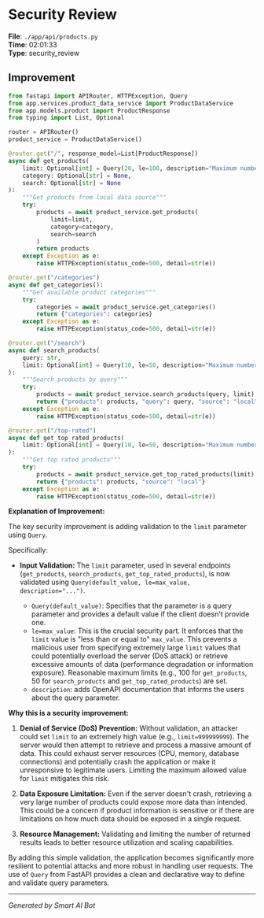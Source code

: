 # Security Review

**File**: `./app/api/products.py`  
**Time**: 02:01:33  
**Type**: security_review

## Improvement

```python
from fastapi import APIRouter, HTTPException, Query
from app.services.product_data_service import ProductDataService
from app.models.product import ProductResponse
from typing import List, Optional

router = APIRouter()
product_service = ProductDataService()

@router.get("/", response_model=List[ProductResponse])
async def get_products(
    limit: Optional[int] = Query(20, le=100, description="Maximum number of products to return"),
    category: Optional[str] = None,
    search: Optional[str] = None
):
    """Get products from local data source"""
    try:
        products = await product_service.get_products(
            limit=limit,
            category=category,
            search=search
        )
        return products
    except Exception as e:
        raise HTTPException(status_code=500, detail=str(e))

@router.get("/categories")
async def get_categories():
    """Get available product categories"""
    try:
        categories = await product_service.get_categories()
        return {"categories": categories}
    except Exception as e:
        raise HTTPException(status_code=500, detail=str(e))

@router.get("/search")
async def search_products(
    query: str,
    limit: Optional[int] = Query(10, le=50, description="Maximum number of search results")
):
    """Search products by query"""
    try:
        products = await product_service.search_products(query, limit)
        return {"products": products, "query": query, "source": "local"}
    except Exception as e:
        raise HTTPException(status_code=500, detail=str(e))

@router.get("/top-rated")
async def get_top_rated_products(
    limit: Optional[int] = Query(10, le=50, description="Maximum number of top-rated products")
):
    """Get top rated products"""
    try:
        products = await product_service.get_top_rated_products(limit)
        return {"products": products, "source": "local"}
    except Exception as e:
        raise HTTPException(status_code=500, detail=str(e))
```

**Explanation of Improvement:**

The key security improvement is adding validation to the `limit` parameter using `Query`.

Specifically:

*   **Input Validation:**  The `limit` parameter, used in several endpoints (`get_products`, `search_products`, `get_top_rated_products`), is now validated using `Query(default_value, le=max_value, description="...")`.

    *   `Query(default_value)`: Specifies that the parameter is a query parameter and provides a default value if the client doesn't provide one.
    *   `le=max_value`:  This is the crucial security part. It enforces that the `limit` value is "less than or equal to" `max_value`.  This prevents a malicious user from specifying extremely large `limit` values that could potentially overload the server (DoS attack) or retrieve excessive amounts of data (performance degradation or information exposure).  Reasonable maximum limits (e.g., 100 for `get_products`, 50 for `search_products` and `get_top_rated_products`) are set.
    * `description`: adds OpenAPI documentation that informs the users about the query parameter.

**Why this is a security improvement:**

1.  **Denial of Service (DoS) Prevention:** Without validation, an attacker could set `limit` to an extremely high value (e.g., `limit=999999999`).  The server would then attempt to retrieve and process a massive amount of data. This could exhaust server resources (CPU, memory, database connections) and potentially crash the application or make it unresponsive to legitimate users. Limiting the maximum allowed value for `limit` mitigates this risk.

2.  **Data Exposure Limitation:** Even if the server doesn't crash, retrieving a very large number of products could expose more data than intended. This could be a concern if product information is sensitive or if there are limitations on how much data should be exposed in a single request.

3.  **Resource Management:** Validating and limiting the number of returned results leads to better resource utilization and scaling capabilities.

By adding this simple validation, the application becomes significantly more resilient to potential attacks and more robust in handling user requests. The use of `Query` from FastAPI provides a clean and declarative way to define and validate query parameters.

---
*Generated by Smart AI Bot*
